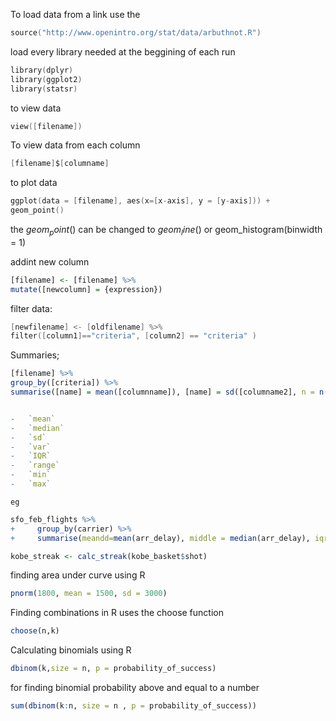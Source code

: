 To load data from a link use the
```c
source("http://www.openintro.org/stat/data/arbuthnot.R")
```

load every library needed at the beggining of each run
```c
library(dplyr)
library(ggplot2)
library(statsr)
```

to view data
```c
view([filename])
```
To view data from each column
```c
[filename]$[columname]
```
to plot data
```c
ggplot(data = [filename], aes(x=[x-axis], y = [y-axis])) + 
geom_point()
```
the $geom_point()$ can be changed to $geom_line()$ or geom_histogram(binwidth = 1)

addint new column
```R
[filename] <- [filename] %>%
mutate([newcolumn] = {expression})
```

filter data:
```c
[newfilename] <- [oldfilename] %>% 
filter([column1]=="criteria", [column2] == "criteria" )

```
Summaries;

```R
[filename] %>%
group_by([criteria]) %>%
summarise([name] = mean([columnname]), [name] = sd([columname2], n = n() ))


-   `mean`
-   `median`
-   `sd`
-   `var`
-   `IQR`
-   `range`
-   `min`
-   `max`
```
	eg
```R
sfo_feb_flights %>% 
+     group_by(carrier) %>%
+     summarise(meandd=mean(arr_delay), middle = median(arr_delay), iqr = IQR(arr_delay), n = n())
```


```R
kobe_streak <- calc_streak(kobe_basket$shot)
```

finding area under curve using R
```R
pnorm(1800, mean = 1500, sd = 3000)
```

Finding combinations in R uses the choose function
```R
choose(n,k)
```

Calculating binomials using R
```R
dbinom(k,size = n, p = probability_of_success)
```
for finding binomial probability above and equal to a number
```R
sum(dbinom(k:n, size = n , p = probability_of_success))
``` 